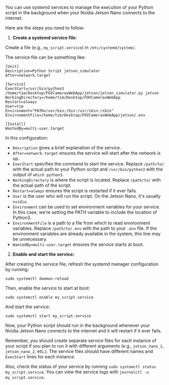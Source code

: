 You can use systemd services to manage the execution of your Python script in the background when your Nvidia Jetson Nano connects to the internet.

Here are the steps you need to follow:

1. **Create a systemd service file:**

Create a file (e.g., `my_script.service`) in `/etc/systemd/system/`.

The service file can be something like:

```
[Unit]
Description=Python Script jetson_simulator
After=network.target

[Service]
ExecStart=/usr/bin/python3 /home/tim/Desktop/FOVCamerasWebApp/jetson/jetson_simulator.py jetson
WorkingDirectory=/home/tim/Desktop/FOVCamerasWebApp
Restart=always
User=tim
Environment="PATH=/usr/bin:/bin:/usr/sbin:/sbin"
EnvironmentFile=/home/tim/Desktop/FOVCamerasWebApp/jetson/.env

[Install]
WantedBy=multi-user.target
```
In this configuration:

- `Description` gives a brief explanation of the service.
- `After=network.target` ensures the service will start after the network is up.
- `ExecStart` specifies the command to start the service. Replace `/path/to/` with the actual path to your Python script and `/usr/bin/python3` with the output of `which python3`.
- `WorkingDirectory` is where the script is located. Replace `/path/to/` with the actual path of the script.
- `Restart=always` ensures the script is restarted if it ever fails.
- `User` is the user who will run the script. On the Jetson Nano, it's usually `nvidia`.
- `Environment` can be used to set environment variables for your service. In this case, we're setting the PATH variable to include the location of Python3.
- `EnvironmentFile` is a path to a file from which to read environment variables. Replace `/path/to/.env` with the path to your `.env` file. If the environment variables are already available in the system, this line may be unnecessary.
- `WantedBy=multi-user.target` ensures the service starts at boot.

2. **Enable and start the service:**

After creating the service file, refresh the systemd manager configuration by running:

```
sudo systemctl daemon-reload
```

Then, enable the service to start at boot:

```
sudo systemctl enable my_script.service
```

And start the service:

```
sudo systemctl start my_script.service
```

Now, your Python script should run in the background whenever your Nvidia Jetson Nano connects to the internet and it will restart if it ever fails.

Remember, you should create separate service files for each instance of your script if you plan to run it with different arguments (e.g., `jetson_nano_1`, `jetson_nano_2`, etc.). The service files should have different names and `ExecStart` lines for each instance.

Also, check the status of your service by running `sudo systemctl status my_script.service`. You can view the service logs with `journalctl -u my_script.service`.